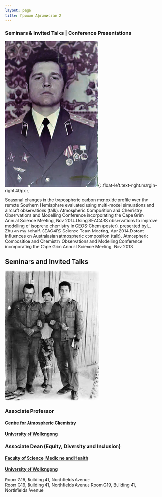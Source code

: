```yaml
---
layout: page
title: Гришин Афганистан 2
---
```


### [Seminars & Invited Talks](#seminars-and-invited-talks)    |   [Conference Presentations](#conference-presentations) 

![ 1 ](/assets/photo_GR/grisha-afgan/image8.png){: .float-left.text-right.margin-right:40px :}

Seasonal changes in the tropospheric carbon monoxide profile over the remote Southern Hemisphere evaluated using multi-model simulations and aircraft observations (talk). Atmospheric Composition and Chemistry Observations and Modelling Conference incorporating the Cape Grim Annual Science Meeting, Nov 2014.Using SEAC4RS observations to improve modelling of isoprene chemistry in GEOS-Chem (poster), presented by L. Zhu on my behalf. SEAC4RS Science Team Meeting, Apr 2014.Distant influences on Australasian atmospheric composition (talk). Atmospheric Composition and Chemistry Observations and Modelling Conference incorporating the Cape Grim Annual Science Meeting, Nov 2013.


## Seminars and Invited Talks

<img src="/assets/photo_GR/grisha-afgan/image5.png" alt=" 2 " class="mx-auto d-block rounded-circle">

### Associate Professor


#### [Centre for Atmospheric Chemistry](https://www.uow.edu.au/science-medicine-health/research/centre-for-atmospheric-chemistry/)<br />

#### [University of Wollongong](https://www.uow.edu.au/)

### Associate Dean (Equity, Diversity and Inclusion)
#### [Faculty of Science, Medicine and Health](https://www.uow.edu.au/science-medicine-health/)<br />
#### [University of Wollongong](https://www.uow.edu.au/)

Room G19, Building 41, Northfields Avenue  
Room G19, Building 41, Northfields Avenue 
Room G19, Building 41, Northfields Avenue 
